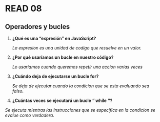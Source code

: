 # READ 08
## Operadores y bucles

1. **¿Qué es una “expresión” en JavaScript?**

    _La expresion es una unidad de codigo que resuelve en un valor._

2. **¿Por qué usaríamos un bucle en nuestro código?**

    _Lo usariamos cuando queremos repetir una accion varias veces_

3. **¿Cuándo deja de ejecutarse un bucle for?**

    _Se deja de ejecutar cuando la condicion que se esta evaluando sea falso._ 
    
4. **¿Cuántas veces se ejecutará un bucle “ while “?**

 _Se ejecuta mientras las instrucciones que se especifica en la condicion se evalue como verdadera._